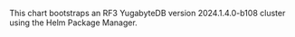 This chart bootstraps an RF3 YugabyteDB version 2024.1.4.0-b108 cluster using the Helm Package Manager.
